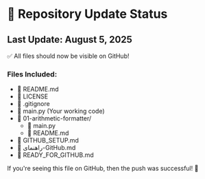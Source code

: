 # 🔄 Repository Update Status

## Last Update: August 5, 2025

✅ All files should now be visible on GitHub!

### Files Included:
- 📄 README.md
- 📄 LICENSE  
- 📄 .gitignore
- 🐍 main.py (Your working code)
- 📁 01-arithmetic-formatter/
  - 🐍 main.py
  - 📄 README.md
- 📄 GITHUB_SETUP.md
- 📄 راهنمای-GitHub.md
- 📄 READY_FOR_GITHUB.md

If you're seeing this file on GitHub, then the push was successful! 🚀
